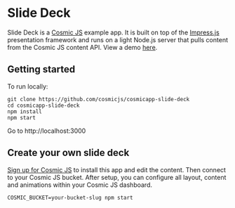# Slide Deck
Slide Deck is a [Cosmic JS](https://cosmicjs.com) example app.  It is built on top of the [Impress.js](https://github.com/impress/impress.js) presentation framework and runs on a light Node.js server that pulls content from the Cosmic JS content API.  View a demo [here](http://slide-deck.cosmicapp.co/).

## Getting started
To run locally:
```
git clone https://github.com/cosmicjs/cosmicapp-slide-deck
cd cosmicapp-slide-deck
npm install
npm start
```
Go to http://localhost:3000

## Create your own slide deck
[Sign up for Cosmic JS](https://cosmicjs.com) to install this app and edit the content.  Then connect to your Cosmic JS bucket.  After setup, you can configure all layout, content and animations within your Cosmic JS dashboard.
```
COSMIC_BUCKET=your-bucket-slug npm start
```
